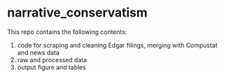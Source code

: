 # narrative_conservatism
This repo contains the following contents:
  1. code for scraping and cleaning Edgar filings, merging with Compustat and news data
  2. raw and processed data
  3. output figure and tables
